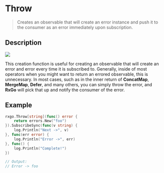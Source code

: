 # Throw

> Creates an observable that will create an error instance and push it to the consumer as an error immediately upon subscription.

## Description

![](https://rxjs.dev/assets/images/marble-diagrams/throw.png)

This creation function is useful for creating an observable that will create an error and error every time it is subscribed to. Generally, inside of most operators when you might want to return an errored observable, this is unnecessary. In most cases, such as in the inner return of **ConcatMap**, **MergeMap**, **Defer**, and many others, you can simply throw the error, and **RxGo** will pick that up and notify the consumer of the error.

## Example

```go
rxgo.Throw[string](func() error {
    return errors.New("foo")
}).SubscribeSync(func(v string) {
    log.Println("Next ->", v)
}, func(err error) {
    log.Println("Error ->", err)
}, func() {
    log.Println("Complete!")
})

// Output:
// Error -> foo
```
